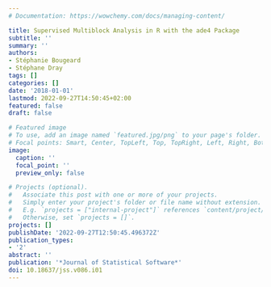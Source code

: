 ```yaml
---
# Documentation: https://wowchemy.com/docs/managing-content/

title: Supervised Multiblock Analysis in R with the ade4 Package
subtitle: ''
summary: ''
authors:
- Stéphanie Bougeard
- Stéphane Dray
tags: []
categories: []
date: '2018-01-01'
lastmod: 2022-09-27T14:50:45+02:00
featured: false
draft: false

# Featured image
# To use, add an image named `featured.jpg/png` to your page's folder.
# Focal points: Smart, Center, TopLeft, Top, TopRight, Left, Right, BottomLeft, Bottom, BottomRight.
image:
  caption: ''
  focal_point: ''
  preview_only: false

# Projects (optional).
#   Associate this post with one or more of your projects.
#   Simply enter your project's folder or file name without extension.
#   E.g. `projects = ["internal-project"]` references `content/project/deep-learning/index.md`.
#   Otherwise, set `projects = []`.
projects: []
publishDate: '2022-09-27T12:50:45.496372Z'
publication_types:
- '2'
abstract: ''
publication: '*Journal of Statistical Software*'
doi: 10.18637/jss.v086.i01
---
```

